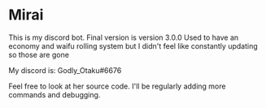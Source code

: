 # Mirai
This is my discord bot.
Final version is version 3.0.0
Used to have an economy and waifu rolling system but I didn't feel like constantly updating so those are gone

My discord is: Godly_Otaku#6676

Feel free to look at her source code.
I'll be regularly adding more commands and debugging.
